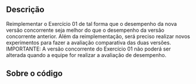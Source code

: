 ## Descrição

Reimplementar o Exercício 01 de tal forma que o desempenho da nova versão concorrente seja melhor do que o desempenho da versão concorrente anterior. Além da reimplementação, será preciso realizar novos experimentos para fazer a avaliação comparativa das duas versões. IMPORTANTE: A versão concorrente do Exercício 01 não poderá ser alterada quando a equipe for realizar a avaliação de desempenho.

## Sobre o código